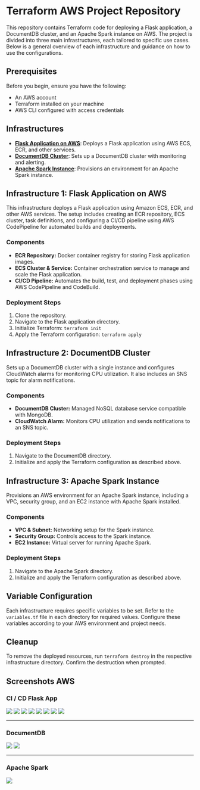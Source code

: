# Terraform AWS Project Repository

This repository contains Terraform code for deploying a Flask application, a DocumentDB cluster, and an Apache Spark instance on AWS. The project is divided into three main infrastructures, each tailored to specific use cases. Below is a general overview of each infrastructure and guidance on how to use the configurations.

## Prerequisites

Before you begin, ensure you have the following:
- An AWS account
- Terraform installed on your machine
- AWS CLI configured with access credentials

## Infrastructures

- [**Flask Application on AWS**](./app_infra/README.md): Deploys a Flask application using AWS ECS, ECR, and other services.
- [**DocumentDB Cluster**](./db_infra/README.md): Sets up a DocumentDB cluster with monitoring and alerting.
- [**Apache Spark Instance**](./spark/README.md): Provisions an environment for an Apache Spark instance.

## Infrastructure 1: Flask Application on AWS

This infrastructure deploys a Flask application using Amazon ECS, ECR, and other AWS services. The setup includes creating an ECR repository, ECS cluster, task definitions, and configuring a CI/CD pipeline using AWS CodePipeline for automated builds and deployments.

### Components
- **ECR Repository:** Docker container registry for storing Flask application images.
- **ECS Cluster & Service:** Container orchestration service to manage and scale the Flask application.
- **CI/CD Pipeline:** Automates the build, test, and deployment phases using AWS CodePipeline and CodeBuild.

### Deployment Steps
1. Clone the repository.
2. Navigate to the Flask application directory.
3. Initialize Terraform: `terraform init`
4. Apply the Terraform configuration: `terraform apply`

## Infrastructure 2: DocumentDB Cluster

Sets up a DocumentDB cluster with a single instance and configures CloudWatch alarms for monitoring CPU utilization. It also includes an SNS topic for alarm notifications.

### Components
- **DocumentDB Cluster:** Managed NoSQL database service compatible with MongoDB.
- **CloudWatch Alarm:** Monitors CPU utilization and sends notifications to an SNS topic.

### Deployment Steps
1. Navigate to the DocumentDB directory.
2. Initialize and apply the Terraform configuration as described above.

## Infrastructure 3: Apache Spark Instance

Provisions an AWS environment for an Apache Spark instance, including a VPC, security group, and an EC2 instance with Apache Spark installed.

### Components
- **VPC & Subnet:** Networking setup for the Spark instance.
- **Security Group:** Controls access to the Spark instance.
- **EC2 Instance:** Virtual server for running Apache Spark.

### Deployment Steps
1. Navigate to the Apache Spark directory.
2. Initialize and apply the Terraform configuration as described above.

## Variable Configuration

Each infrastructure requires specific variables to be set. Refer to the `variables.tf` file in each directory for required values. Configure these variables according to your AWS environment and project needs.

## Cleanup

To remove the deployed resources, run `terraform destroy` in the respective infrastructure directory. Confirm the destruction when prompted.

## Screenshots AWS

### CI / CD Flask App

![](images/screencapture-eu-north-1-console-aws-amazon-cloudwatch-home-2024-03-15-11_03_47.png)
![](images/screencapture-eu-north-1-console-aws-amazon-codesuite-codepipeline-pipelines-flask-pipeline-view-2024-03-15-10_49_33.png)
![](images/screencapture-eu-north-1-console-aws-amazon-ec2-home-2024-03-15-10_59_52.png)
![](images/screencapture-eu-north-1-console-aws-amazon-ecr-repositories-private-687171646359-flask-app-2024-03-15-10_55_45.png)
![](images/screencapture-eu-north-1-console-aws-amazon-ecs-v2-clusters-flask-app-cluster-services-2024-03-15-10_57_44.png)
![](images/screencapture-eu-north-1-console-aws-amazon-ecs-v2-clusters-flask-app-cluster-services-flask-app-service-health-2024-03-15-10_58_15.png)
![](images/screencapture-eu-north-1-console-aws-amazon-kms-home-2024-03-15-10_52_06.png)
![](images/screencapture-s3-console-aws-amazon-s3-buckets-flask-demo-codepipeline-bucket-hakan-2024-03-15-10_51_04.png)

---

### DocumentDB

![](images/screencapture-eu-west-3-console-aws-amazon-cloudwatch-home-2024-03-15-10_54_57.png)
![](images/screencapture-eu-west-3-console-aws-amazon-docdb-home-2024-03-15-11_05_18.png)

---

### Apache Spark

![](images/screencapture-eu-north-1-console-aws-amazon-ec2-home-2024-03-15-11_06_13.png)